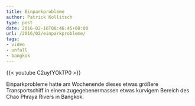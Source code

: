 ```yaml
---
title: Einparkprobleme
author: Patrick Kollitsch
type: post
date: 2016-02-16T08:46:45+00:00
url: /2016/02/einparkprobleme/
tags:
- video
- unfall
- bangkok
---
```


{{< youtube C2uyfYOkTP0 >}}

Einparkprobleme hatte am Wochenende dieses etwas größere Transportschiff in einem zugegebenermassen etwas kurvigem Bereich des Chao Phraya Rivers in Bangkok.

